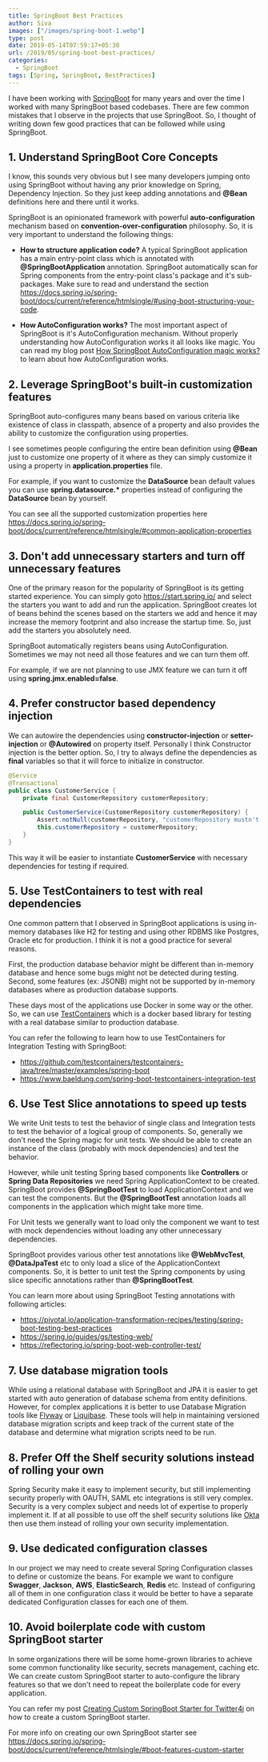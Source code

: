```yaml
---
title: SpringBoot Best Practices
author: Siva
images: ["/images/spring-boot-1.webp"]
type: post
date: 2019-05-14T07:59:17+05:30
url: /2019/05/spring-boot-best-practices/
categories:
  - SpringBoot
tags: [Spring, SpringBoot, BestPractices]
---
```


I have been working with [SpringBoot](https://spring.io/projects/spring-boot) for many years and over the time I worked with many SpringBoot based codebases.
There are few common mistakes that I observe in the projects that use SpringBoot. So, I thought of writing down few good practices that can be followed while using SpringBoot.

## 1. Understand SpringBoot Core Concepts
I know, this sounds very obvious but I see many developers jumping onto using SpringBoot without having any prior knowledge on Spring, Dependency Injection. So they just keep adding annotations and **@Bean** definitions here and there until it works.

SpringBoot is an opinionated framework with powerful **auto-configuration** mechanism based on **convention-over-configuration** philosophy. 
So, it is very important to understand the following things:

* **How to structure application code?**
A typical SpringBoot application has a main entry-point class which is annotated with **@SpringBootApplication** annotation. SpringBoot automatically scan for Spring components from the entry-point class's package and it's sub-packages.
Make sure to read and understand the section https://docs.spring.io/spring-boot/docs/current/reference/htmlsingle/#using-boot-structuring-your-code.

* **How AutoConfiguration works?** 
The most important aspect of SpringBoot is it's AutoConfiguration mechanism. Without properly understanding how AutoConfiguration works it all looks like magic. You can read my blog post [How SpringBoot AutoConfiguration magic works?](https://sivalabs.in/2016/03/how-springboot-autoconfiguration-magic/) to learn about how AutoConfiguration works.

## 2. Leverage SpringBoot's built-in customization features
SpringBoot auto-configures many beans based on various criteria like existence of class in classpath, absence of a property and also provides the ability to customize the configuration using properties.

I see sometimes people configuring the entire bean definition using **@Bean** just to customize one property of it where as they can simply customize it using a property in **application.properties** file.

For example, if you want to customize the **DataSource** bean default values you can use **spring.datasource.\*** properties instead of configuring the **DataSource** bean by yourself.

You can see all the supported customization properties here 
https://docs.spring.io/spring-boot/docs/current/reference/htmlsingle/#common-application-properties

## 3. Don't add unnecessary starters and turn off unnecessary features
One of the primary reason for the popularity of SpringBoot is its getting started experience. You can simply goto https://start.spring.io/ and select the starters you want to add and run the application. SpringBoot creates lot of beans behind the scenes based on the starters we add and hence it may increase the memory footprint and also increase the startup time. So, just add the starters you absolutely need.

SpringBoot automatically registers beans using AutoConfiguration. Sometimes we may not need all those features and we can turn them off. 

For example, if we are not planning to use JMX feature we can turn it off using **spring.jmx.enabled=false**.

## 4. Prefer constructor based dependency injection
We can autowire the dependencies using **constructor-injection** or **setter-injection** or **@Autowired** on property itself.
Personally I think Constructor injection is the better option. So, I try to always define the dependencies as **final** variables so that it will force to initialize in constructor.

```java
@Service
@Transactional
public class CustomerService {
    private final CustomerRepository customerRepository;

    public CustomerService(CustomerRepository customerRepository) {
        Assert.notNull(customerRepository, "customerRepository mustn't be null");
        this.customerRepository = customerRepository;
    }
}
```

This way it will be easier to instantiate **CustomerService** with necessary dependencies for testing if required.

## 5. Use TestContainers to test with real dependencies
One common pattern that I observed in SpringBoot applications is using in-memory databases like H2 for testing and using other RDBMS like Postgres, Oracle etc for production. I think it is not a good practice for several reasons. 

First, the production database behavior might be different than in-memory database and hence some bugs might not be detected during testing. Second, some features (ex: JSONB) might not be supported by in-memory databases where as production database supports.

These days most of the applications use Docker in some way or the other. So, we can use [TestContainers](https://www.testcontainers.org/) which is a docker based library for testing with a real database similar to production database.

You can refer the following to learn how to use TestContainers for Integration Testing with SpringBoot:

* https://github.com/testcontainers/testcontainers-java/tree/master/examples/spring-boot
* https://www.baeldung.com/spring-boot-testcontainers-integration-test

## 6. Use Test Slice annotations to speed up tests
We write Unit tests to test the behavior of single class and Integration tests to test the behavior of a logical group of components. So, generally we don't need the Spring magic for unit tests. We should be able to create an instance of the class (probably with mock dependencies) and test the behavior.

However, while unit testing Spring based components like **Controllers** or **Spring Data Repositories** we need Spring ApplicationContext to be created. SpringBoot provides **@SpringBootTest** to load ApplicationContext and we can test the components. But the **@SpringBootTest** annotation loads all components in the application which might take more time. 

For Unit tests we generally want to load only the component we want to test with mock dependencies without loading any other unnecessary dependencies.

SpringBoot provides various other test annotations like **@WebMvcTest**, **@DataJpaTest** etc to only load a slice of the ApplicationContext components. So, it is better to unit test the Spring components by using slice specific annotations rather than **@SpringBootTest**.

You can learn more about using SpringBoot Testing annotations with following articles:

* https://pivotal.io/application-transformation-recipes/testing/spring-boot-testing-best-practices
* https://spring.io/guides/gs/testing-web/
* https://reflectoring.io/spring-boot-web-controller-test/

## 7. Use database migration tools
While using a relational database with SpringBoot and JPA it is easier to get started with auto generation of database schema from entity definitions. However, for complex applications it is better to use Database Migration tools like [Flyway](https://flywaydb.org/) or [Liquibase](https://www.liquibase.org/). These tools will help in maintaining versioned database migration scripts and keep track of the current state of the database and determine what migration scripts need to be run.

## 8. Prefer Off the Shelf security solutions instead of rolling your own
Spring Security make it easy to implement security, but still implementing security properly with OAUTH, SAML etc integrations is still very complex. Security is a very complex subject and needs lot of expertise to properly implement it. If at all possible to use off the shelf security solutions like [Okta](https://www.okta.com/) then use them instead of rolling your own security implementation.

## 9. Use dedicated configuration classes
In our project we may need to create several Spring Configuration classes to define or customize the beans. For example we want to configure **Swagger**, **Jackson**, **AWS**, **ElasticSearch**, **Redis** etc. Instead of configuring all of them in one configuration class it would be better to have a separate dedicated Configuration classes for each one of them.

## 10. Avoid boilerplate code with custom SpringBoot starter
In some organizations there will be some home-grown libraries to achieve some common functionality like security, secrets management, caching etc. We can create custom SpringBoot starter to auto-configure the library features so that we don't need to repeat the boilerplate code for every application. 

You can refer my post [Creating Custom SpringBoot Starter for Twitter4j](https://sivalabs.in/2016/04/creating-custom-springboot-starter-for/) on how to create a custom SpringBoot starter.

For more info on creating our own SpringBoot starter see https://docs.spring.io/spring-boot/docs/current/reference/htmlsingle/#boot-features-custom-starter

